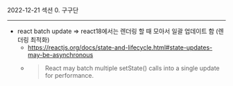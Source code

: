 2022-12-21 섹션 0. 구구단
* *********************************
* react batch update => react18에서는 렌더링 할 때 모아서 일괄 업데이트 함 (렌더링 최적화)
  * https://reactjs.org/docs/state-and-lifecycle.html#state-updates-may-be-asynchronous
  * >React may batch multiple setState() calls into a single update for performance.
